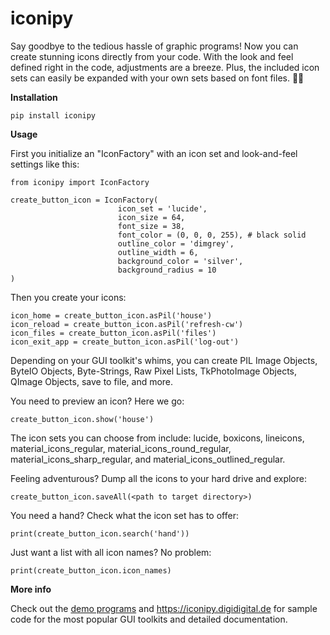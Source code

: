 # iconipy
Say goodbye to the tedious hassle of graphic programs! Now you can create stunning icons directly from your code. With the look and feel defined right in the code, adjustments are a breeze. Plus, the included icon sets can easily be expanded with your own sets based on font files. 🎨✨

**Installation**

    pip install iconipy

**Usage**

First you initialize an "IconFactory" with an icon set and look-and-feel settings like this:

    from iconipy import IconFactory 
    
    create_button_icon = IconFactory(
                            icon_set = 'lucide', 
                            icon_size = 64, 
                            font_size = 38,  
                            font_color = (0, 0, 0, 255), # black solid
                            outline_color = 'dimgrey', 
                            outline_width = 6,
                            background_color = 'silver', 
                            background_radius = 10
    ) 
    
Then you create your icons: 

    icon_home = create_button_icon.asPil('house')
    icon_reload = create_button_icon.asPil('refresh-cw')
    icon_files = create_button_icon.asPil('files')
    icon_exit_app = create_button_icon.asPil('log-out')

Depending on your GUI toolkit's whims, you can create PIL Image Objects, ByteIO Objects, Byte-Strings, Raw Pixel Lists, TkPhotoImage Objects, QImage Objects, save to file, and more.

You need to preview an icon? Here we go:

    create_button_icon.show('house')

The icon sets you can choose from include: lucide, boxicons, lineicons, material_icons_regular, material_icons_round_regular, material_icons_sharp_regular, and material_icons_outlined_regular.

Feeling adventurous? Dump all the icons to your hard drive and explore:

    create_button_icon.saveAll(<path to target directory>)

You need a hand? Check what the icon set has to offer:

    print(create_button_icon.search('hand'))

Just want a list with all icon names? No problem:

    print(create_button_icon.icon_names)
        
**More info**
    
Check out the [demo programs](https://github.com/digidigital/iconipy/tree/main/demo_programs) and https://iconipy.digidigital.de for sample code for the most popular GUI toolkits and detailed documentation.
